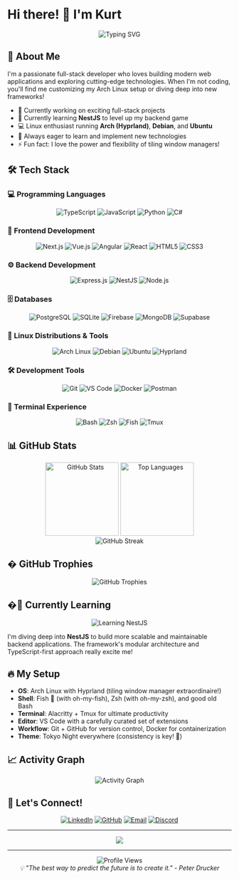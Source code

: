 # Hi there! 👋 I'm Kurt

<div align="center">
  <img src="https://readme-typing-svg.herokuapp.com?font=Fira+Code&size=30&duration=3000&pause=1000&color=36BCF7&center=true&vCenter=true&width=500&lines=Full+Stack+Developer;TypeScript+Enthusiast;Linux+Power+User;Always+Learning!" alt="Typing SVG" />
</div>

## 🚀 About Me

I'm a passionate full-stack developer who loves building modern web applications and exploring cutting-edge technologies. When I'm not coding, you'll find me customizing my Arch Linux setup or diving deep into new frameworks!

- 🔭 Currently working on exciting full-stack projects
- 🌱 Currently learning **NestJS** to level up my backend game
- 💻 Linux enthusiast running **Arch (Hyprland)**, **Debian**, and **Ubuntu**
- 🎯 Always eager to learn and implement new technologies
- ⚡ Fun fact: I love the power and flexibility of tiling window managers!

## 🛠️ Tech Stack

### 💻 Programming Languages

<div align="center">
  <img src="https://img.shields.io/badge/TypeScript-007ACC?style=for-the-badge&logo=typescript&logoColor=white" alt="TypeScript"/>
  <img src="https://img.shields.io/badge/JavaScript-F7DF1E?style=for-the-badge&logo=javascript&logoColor=black" alt="JavaScript"/>
  <img src="https://img.shields.io/badge/Python-3776AB?style=for-the-badge&logo=python&logoColor=white" alt="Python"/>
  <img src="https://img.shields.io/badge/C%23-239120?style=for-the-badge&logo=c-sharp&logoColor=white" alt="C#"/>
</div>

### 🎨 Frontend Development

<div align="center">
  <img src="https://img.shields.io/badge/Next.js-000000?style=for-the-badge&logo=next.js&logoColor=white" alt="Next.js"/>
  <img src="https://img.shields.io/badge/Vue.js-4FC08D?style=for-the-badge&logo=vue.js&logoColor=white" alt="Vue.js"/>
  <img src="https://img.shields.io/badge/Angular-DD0031?style=for-the-badge&logo=angular&logoColor=white" alt="Angular"/>
  <img src="https://img.shields.io/badge/React-20232A?style=for-the-badge&logo=react&logoColor=61DAFB" alt="React"/>
  <img src="https://img.shields.io/badge/HTML5-E34F26?style=for-the-badge&logo=html5&logoColor=white" alt="HTML5"/>
  <img src="https://img.shields.io/badge/CSS3-1572B6?style=for-the-badge&logo=css3&logoColor=white" alt="CSS3"/>
</div>

### ⚙️ Backend Development

<div align="center">
  <img src="https://img.shields.io/badge/Express.js-404D59?style=for-the-badge&logo=express&logoColor=white" alt="Express.js"/>
  <img src="https://img.shields.io/badge/NestJS-E0234E?style=for-the-badge&logo=nestjs&logoColor=white" alt="NestJS"/>
  <img src="https://img.shields.io/badge/Node.js-43853D?style=for-the-badge&logo=node.js&logoColor=white" alt="Node.js"/>
</div>

### 🗄️ Databases

<div align="center">
  <img src="https://img.shields.io/badge/PostgreSQL-316192?style=for-the-badge&logo=postgresql&logoColor=white" alt="PostgreSQL"/>
  <img src="https://img.shields.io/badge/SQLite-07405E?style=for-the-badge&logo=sqlite&logoColor=white" alt="SQLite"/>
  <img src="https://img.shields.io/badge/Firebase-FFCA28?style=for-the-badge&logo=firebase&logoColor=black" alt="Firebase"/>
  <img src="https://img.shields.io/badge/MongoDB-4EA94B?style=for-the-badge&logo=mongodb&logoColor=white" alt="MongoDB"/>
  <img src="https://img.shields.io/badge/Supabase-3ECF8E?style=for-the-badge&logo=supabase&logoColor=white" alt="Supabase"/>
</div>

### 🐧 Linux Distributions & Tools

<div align="center">
  <img src="https://img.shields.io/badge/Arch_Linux-1793D1?style=for-the-badge&logo=arch-linux&logoColor=white" alt="Arch Linux"/>
  <img src="https://img.shields.io/badge/Debian-A81D33?style=for-the-badge&logo=debian&logoColor=white" alt="Debian"/>
  <img src="https://img.shields.io/badge/Ubuntu-E95420?style=for-the-badge&logo=ubuntu&logoColor=white" alt="Ubuntu"/>
  <img src="https://img.shields.io/badge/Hyprland-58E1FF?style=for-the-badge&logo=wayland&logoColor=black" alt="Hyprland"/>
</div>

### 🛠️ Development Tools

<div align="center">
  <img src="https://img.shields.io/badge/Git-F05032?style=for-the-badge&logo=git&logoColor=white" alt="Git"/>
  <img src="https://img.shields.io/badge/VS_Code-007ACC?style=for-the-badge&logo=visual-studio-code&logoColor=white" alt="VS Code"/>
  <img src="https://img.shields.io/badge/Docker-2496ED?style=for-the-badge&logo=docker&logoColor=white" alt="Docker"/>
  <img src="https://img.shields.io/badge/Postman-FF6C37?style=for-the-badge&logo=postman&logoColor=white" alt="Postman"/>
</div>

### 🐚 Terminal Experience

<div align="center">
  <img src="https://img.shields.io/badge/Bash-4EAA25?style=for-the-badge&logo=gnu-bash&logoColor=white" alt="Bash"/>
  <img src="https://img.shields.io/badge/Zsh-F15A24?style=for-the-badge&logo=zsh&logoColor=white" alt="Zsh"/>
  <img src="https://img.shields.io/badge/Fish-739DF6?style=for-the-badge&logo=fish&logoColor=white" alt="Fish"/>
  <img src="https://img.shields.io/badge/Tmux-1BB91F?style=for-the-badge&logo=tmux&logoColor=white" alt="Tmux"/>
</div>

## 📊 GitHub Stats

<div align="center">
  <img src="https://github-readme-stats.vercel.app/api?username=AddToKart&show_icons=true&theme=tokyonight&hide_border=true&count_private=true" alt="GitHub Stats" height="165"/>
  <img src="https://github-readme-stats.vercel.app/api/top-langs/?username=AddToKart&layout=compact&theme=tokyonight&hide_border=true" alt="Top Languages" height="165"/>
</div>

<div align="center">
  <img src="https://github-readme-streak-stats.herokuapp.com/?user=AddToKart&theme=tokyonight&hide_border=true" alt="GitHub Streak"/>
</div>

## � GitHub Trophies

<div align="center">
  <img src="https://github-profile-trophy.vercel.app/?username=AddToKart&theme=tokyonight&no-frame=true&column=7" alt="GitHub Trophies"/>
</div>

## �🎯 Currently Learning

<div align="center">
  <img src="https://img.shields.io/badge/🎓_Learning-NestJS-E0234E?style=for-the-badge&logoColor=white" alt="Learning NestJS"/>
</div>

I'm diving deep into **NestJS** to build more scalable and maintainable backend applications. The framework's modular architecture and TypeScript-first approach really excite me!

## 🔥 My Setup

- **OS**: Arch Linux with Hyprland (tiling window manager extraordinaire!)
- **Shell**: Fish 🐠 (with oh-my-fish), Zsh (with oh-my-zsh), and good old Bash
- **Terminal**: Alacritty + Tmux for ultimate productivity
- **Editor**: VS Code with a carefully curated set of extensions
- **Workflow**: Git + GitHub for version control, Docker for containerization
- **Theme**: Tokyo Night everywhere (consistency is key! 🌃)

## 📈 Activity Graph

<div align="center">
  <img src="https://github-readme-activity-graph.vercel.app/graph?username=AddToKart&theme=tokyo-night&hide_border=true&area=true" alt="Activity Graph"/>
</div>

## 🤝 Let's Connect!

<div align="center">
  
[![LinkedIn](https://img.shields.io/badge/LinkedIn-0077B5?style=for-the-badge&logo=linkedin&logoColor=white)](https://linkedin.com/in/YOUR_LINKEDIN)
[![GitHub](https://img.shields.io/badge/GitHub-100000?style=for-the-badge&logo=github&logoColor=white)](https://github.com/AddToKart)
[![Email](https://img.shields.io/badge/Email-D14836?style=for-the-badge&logo=gmail&logoColor=white)](mailto:your.email@example.com)
[![Discord](https://img.shields.io/badge/Discord-7289DA?style=for-the-badge&logo=discord&logoColor=white)](https://discord.gg/YOUR_DISCORD)

</div>

---

<div align="center">
  <img src="https://capsule-render.vercel.app/api?type=waving&color=gradient&height=100&section=footer&text=Thanks%20for%20visiting!&fontSize=16&fontAlignY=65&desc=Happy%20Coding!&descAlignY=51&descAlign=center"/>
</div>

---

<div align="center">
  <img src="https://komarev.com/ghpvc/?username=AddToKart&label=Profile%20views&color=36BCF7&style=for-the-badge" alt="Profile Views"/>
</div>

<div align="center">
  <i>💡 "The best way to predict the future is to create it." - Peter Drucker</i>
</div>
